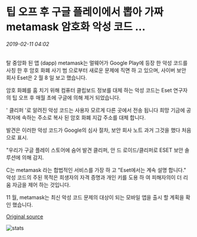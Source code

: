 # 팁 오프 후 구글 플레이에서 뽑아 가짜 metamask 암호화 악성 코드 ...

###### 2019-02-11 04:02

탈 중앙화 된 앱 (dapp) metamask는 멀웨어가 Google Play에 등장 한 악성 코드를 사칭 한 후 암호 화폐 사기 범 으로부터 새로운 문제에 직면 하 고 있으며, 사이버 보안 회사 Eset은 2 월 8 일 보고 했습니다.

암호 화폐를 훔 치기 위해 컴퓨터 클립보드 정보를 대체 하는 악성 코드는 Eset 연구자의 팁 오프 후 매월 초에 구글에 의해 제거 되었습니다.

' 클리퍼 '로 알려진 악성 코드는 사용자 모르게 다른 곳에서 전송 됩니다 희망 기금에 공격자에 속하는 주소로 복사 된 암호 화폐 지갑 주소를 대체 합니다.

발견은 이러한 악성 코드가 Google의 심사 절차, 보안 회사 노트 과거 그것을 했다 처음으로 표시.

"우리가 구글 플레이 스토어에 숨어 발견 클리퍼, 안 드 로이드/클리퍼로 ESET 보안 솔루션에 의해 감지.

C는 metamask 라는 합법적인 서비스를 가장 하 고 "Eset에서는 계속 설명 합니다." 악성 코드의 주된 목적은 희생자의 자격 증명과 개인 키를 도용 하 여 피해자의이 더 리 움 자금을 제어 하는 것입니다.

11 월, metamask는 최신 악성 코드 문제의 대상이 되는 모바일 앱을 출시 할 계획을 확인 했습니다.

[Original source](https://cointelegraph.com/news/fake-metamask-crypto-malware-pulled-from-google-play-after-tip-off)

![stats](https://c.statcounter.com/11760860/0/a89fa40b/1/ "stats")